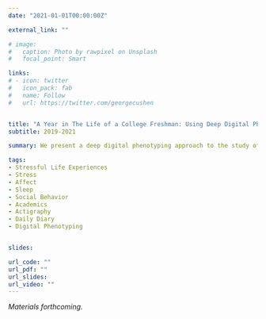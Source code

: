 ```yaml
---
date: "2021-01-01T00:00:00Z"

external_link: ""

# image:
#   caption: Photo by rawpixel on Unsplash
#   focal_point: Smart

links:
# - icon: twitter
#   icon_pack: fab
#   name: Follow
#   url: https://twitter.com/georgecushen


title: "A Year in The Life of a College Freshman: Using Deep Digital Phenotyping to Characterize Fluctuations in Affect, Sleep, Academics and Social Behavior"
subtitle: 2019-2021

summary: We present a deep digital phenotyping approach to the study of affect and behavior, leveraging the use of wearables and smartphones to study adolescents for a full year as they transition to college life. 

tags:
- Stressful Life Experiences
- Stress
- Affect
- Sleep
- Social Behavior
- Academics
- Actigraphy
- Daily Diary
- Digital Phenotyping


slides: 

url_code: ""
url_pdf: ""
url_slides: 
url_video: ""
---
```


*Materials forthcoming.*